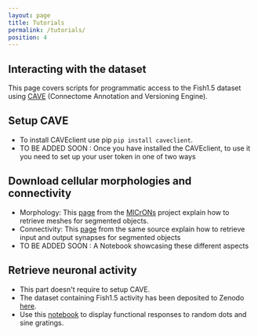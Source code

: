 ```yaml
---
layout: page
title: Tutorials
permalink: /tutorials/
position: 4
---
```


## Interacting with the dataset 

This page covers scripts for programmatic access to the Fish1.5 dataset using [CAVE](https://www.caveconnecto.me/CAVEclient/) (Connectome Annotation and Versioning Engine).  

## Setup CAVE
- To install CAVEclient use pip `pip install caveclient`.
- TO BE ADDED SOON : Once you have installed the CAVEclient, to use it you need to set up your user token in one of two ways

## Download cellular morphologies and connectivity 

- Morphology: This [page](https://tutorial.microns-explorer.org/quickstart_notebooks/06-cloudvolume-download-mesh.html) from the [MICrONs](https://tutorial.microns-explorer.org/) project explain how to retrieve meshes for segmented objects.  
- Connectivity: This [page](https://tutorial.microns-explorer.org/quickstart_notebooks/04-cave-query-synapses.html) from the same source explain how to retrieve input and output synapses for segmented objects
- TO BE ADDED SOON : A Notebook showcasing these different aspects 

## Retrieve neuronal activity 

- This part doesn't require to setup CAVE. 
- The dataset containing Fish1.5 activity has been deposited to Zenodo [here](https://doi.org/10.5281/zenodo.16893093). 
- Use this [notebook](https://github.com/jboulanger91/fish1.5-notebooks/blob/main/notebooks/functional_responses.ipynb) to display functional responses to random dots and sine gratings. 
